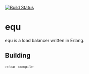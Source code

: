 [![Build Status](https://travis-ci.org/polaris/equ.svg)](https://travis-ci.org/polaris/equ)

equ
===

equ is a load balancer written in Erlang.

Building
--------

    rebar compile
